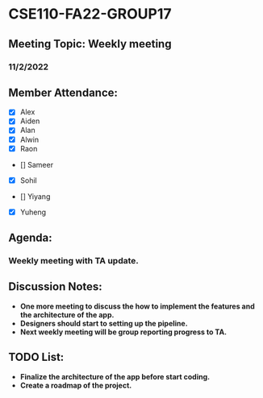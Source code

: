 # CSE110-FA22-GROUP17
## Meeting Topic: Weekly meeting
### 11/2/2022 

## Member Attendance:
- [x] Alex
- [x] Aiden
- [x] Alan
- [x] Alwin
- [x] Raon
- [] Sameer
- [x] Sohil
- [] Yiyang
- [x] Yuheng

## Agenda:
  ### Weekly meeting with TA update.

## Discussion Notes: 
 - **One more meeting to discuss the how to implement the features and the architecture of the app.**
 - **Designers should start to setting up the pipeline.**
 - **Next weekly meeting will be group reporting progress to TA.**
  
 
## TODO List:
 - **Finalize the architecture of the app before start coding.**
 - **Create a roadmap of the project.**
